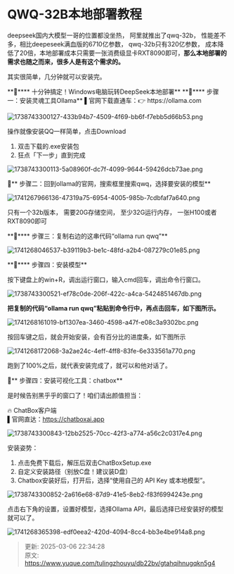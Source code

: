 # QWQ-32B本地部署教程

<font style="color:rgba(0, 0, 0, 0.9);">deepseek国内大模型一哥的位置都没坐热， 阿里就推出了qwq-32b， 性能差不多，相比deepeseek满血版的6710亿参数， qwq-32b只有320亿参数， 成本降低了20倍，本地部署成本只需要一张消费级显卡RXT8090即可，</font>**<font style="color:rgba(0, 0, 0, 0.9);">那么本地部署的需求也随之而来，很多人是有这个需求的。</font>**

<font style="color:rgba(0, 0, 0, 0.9);">其实很简单，几分钟就可以安装完。</font>

<font style="color:rgba(0, 0, 0, 0.9);">  
</font>**<font style="color:rgba(0, 0, 0, 0.9);">🚀</font>****<font style="color:rgba(0, 0, 0, 0.9);"> 十分钟搞定！Windows电脑玩转DeepSeek本地部署</font>**

<font style="color:rgba(0, 0, 0, 0.9);">  
</font>**<font style="color:rgba(0, 0, 0, 0.9);">🌈</font>****<font style="color:rgba(0, 0, 0, 0.9);"> 步骤一：安装灵魂工具Ollama</font>**<font style="color:rgba(0, 0, 0, 0.9);">  
</font><font style="color:rgba(0, 0, 0, 0.9);">▌官网下载直通车：</font><font style="color:rgba(0, 0, 0, 0.9);">👉</font><font style="color:rgba(0, 0, 0, 0.9);"> https://ollama.com  
</font>

![1738743300127-433b94b7-4509-4f69-bb6f-f7ebb5d66b53.png](./img/2KsFD2gXYAk9XFcE/1738743300127-433b94b7-4509-4f69-bb6f-f7ebb5d66b53-951498.png)

<font style="color:rgba(0, 0, 0, 0.9);">操作就像安装QQ一样简单，点击Download</font>

1. <font style="color:rgba(0, 0, 0, 0.9);">双击下载的.exe安装包</font>
2. <font style="color:rgba(0, 0, 0, 0.9);">狂点「下一步」直到完成</font>

![1738743300113-5a08960f-dc7f-4099-9644-59426dcb73ae.png](./img/2KsFD2gXYAk9XFcE/1738743300113-5a08960f-dc7f-4099-9644-59426dcb73ae-642260.png)

  
🌈** 步骤二：回到ollama的官网，搜索框里搜索qwq，选择要安装的模型**

![1741267966136-47319a75-6954-4005-985b-7cdbfaf7a640.png](./img/2KsFD2gXYAk9XFcE/1741267966136-47319a75-6954-4005-985b-7cdbfaf7a640-476769.png)<font style="color:rgba(0, 0, 0, 0.9);">  
  
</font><font style="color:rgba(0, 0, 0, 0.9);">只有一个32b版本，  需要20G存储空间，  至少32G运行内存，  一张H100或者RXT8090即可</font>

<font style="color:rgba(0, 0, 0, 0.9);">  
</font>**<font style="color:rgba(0, 0, 0, 0.9);">🌈</font>****<font style="color:rgba(0, 0, 0, 0.9);"> 步骤三：复制右边的这串代码“ollama run qwq”</font>**

![1741268046537-b39119b3-be1c-48fd-a2b4-087279c01e85.png](./img/2KsFD2gXYAk9XFcE/1741268046537-b39119b3-be1c-48fd-a2b4-087279c01e85-000307.png)

<font style="color:rgba(0, 0, 0, 0.9);">  
</font>**<font style="color:rgba(0, 0, 0, 0.9);">🌈</font>****<font style="color:rgba(0, 0, 0, 0.9);"> 步骤四：安装模型</font>**

<font style="color:rgba(0, 0, 0, 0.9);">按下键盘上的win+R，调出运行窗口，输入cmd回车，调出命令行窗口。</font>

![1738743300521-ef78c0de-206f-422c-a4ca-5424851467db.png](./img/2KsFD2gXYAk9XFcE/1738743300521-ef78c0de-206f-422c-a4ca-5424851467db-565316.png)<font style="color:rgba(0, 0, 0, 0.9);">  
</font>

**把复制的代码“ollama run qwq”粘贴到命令行中，再点击回车，如下图所示。**

![1741268161019-bf1307ea-3460-4598-a47f-e08c3a9302bc.png](./img/2KsFD2gXYAk9XFcE/1741268161019-bf1307ea-3460-4598-a47f-e08c3a9302bc-899685.png)

按回车键之后，就会开始安装，会有百分比的进度条，如下图所示

![1741268172068-3a2ae24c-4eff-4ff8-83fe-6e333561a770.png](./img/2KsFD2gXYAk9XFcE/1741268172068-3a2ae24c-4eff-4ff8-83fe-6e333561a770-936770.png)

跑到了100%之后，就代表安装完成了，就可以和他对话了。



  
**🌈**** 步骤四：安装可视化工具：chatbox**

是时候告别黑乎乎的窗口了！咱们请出颜值担当：

🔥 ChatBox客户端  
▌官网直达：https://chatboxai.app

![1738743300843-12bb2525-70cc-42f3-a774-a56c2c0317e4.png](./img/2KsFD2gXYAk9XFcE/1738743300843-12bb2525-70cc-42f3-a774-a56c2c0317e4-095354.png)

<font style="color:rgba(0, 0, 0, 0.9);">安装姿势：</font>

1. <font style="color:rgba(0, 0, 0, 0.9);">点击免费下载后，解压后双击ChatBoxSetup.exe</font>
2. <font style="color:rgba(0, 0, 0, 0.9);">自定义安装路径（别放C盘！建议装D盘）</font>
3. <font style="color:rgba(0, 0, 0, 0.9);">Chatbox安装好后，打开后，选择“使用自己的 API Key 或本地模型”。</font>

![1738743300852-2a616e68-87d9-41e5-8eb2-f83f6994243e.png](./img/2KsFD2gXYAk9XFcE/1738743300852-2a616e68-87d9-41e5-8eb2-f83f6994243e-634044.png)

  
点击右下角的设置，设置好模型，选择Ollama API，最后选择已经安装好的模型就可以了。

![1741268365398-edf0eea2-420d-4094-8cc4-bb3e4be914a8.png](./img/2KsFD2gXYAk9XFcE/1741268365398-edf0eea2-420d-4094-8cc4-bb3e4be914a8-281756.png)



> 更新: 2025-03-06 22:34:28  
> 原文: <https://www.yuque.com/tulingzhouyu/db22bv/gtahqihnugqkn5g4>